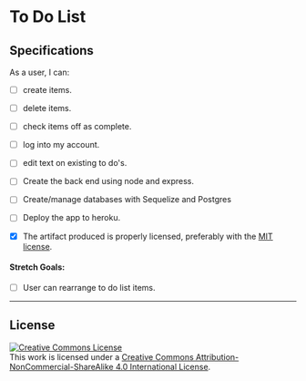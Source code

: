 # To Do List

## Specifications

As a user, I can:
- [ ] create items.
- [ ] delete items.
- [ ] check items off as complete.
- [ ] log into my account.
- [ ] edit  text on existing to do's.

- [ ] Create the back end using node and express.
- [ ] Create/manage databases with Sequelize and Postgres
- [ ] Deploy the app to heroku.
- [X] The artifact produced is properly licensed, preferably with the [MIT license][mit-license].

#### Stretch Goals:
- [ ] User can rearrange to do list items.

---

## License

<a rel="license" href="http://creativecommons.org/licenses/by-nc-sa/4.0/"><img alt="Creative Commons License" style="border-width:0" src="https://i.creativecommons.org/l/by-nc-sa/4.0/80x15.png" /></a>
<br />This work is licensed under a <a rel="license" href="http://creativecommons.org/licenses/by-nc-sa/4.0/">Creative Commons Attribution-NonCommercial-ShareAlike 4.0 International License</a>.

[mit-license]: https://opensource.org/licenses/MIT
